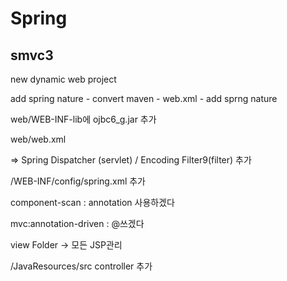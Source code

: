 # Spring

## smvc3

new dynamic web project

add spring nature - convert maven - web.xml - add sprng nature

web/WEB-INF-lib에 ojbc6_g.jar 추가

web/web.xml 

=>  Spring Dispatcher (servlet) /   Encoding Filter9(filter) 추가

/WEB-INF/config/spring.xml 추가

component-scan : annotation 사용하겠다

mvc:annotation-driven : @쓰겠다

view Folder -> 모든 JSP관리

/JavaResources/src controller 추가





